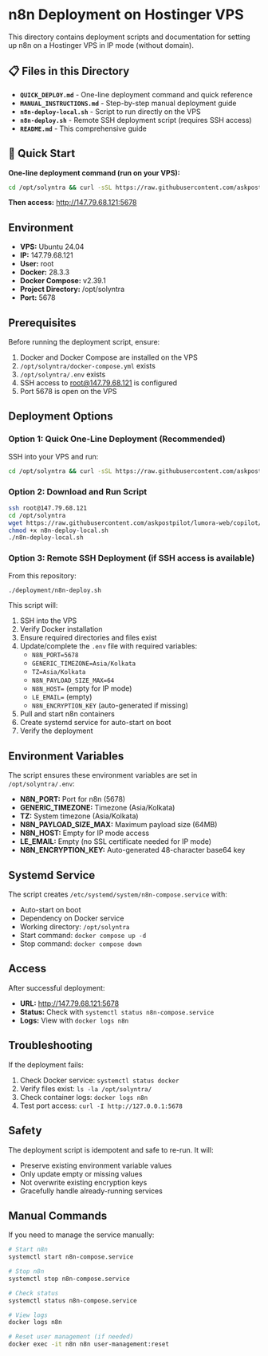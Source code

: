# n8n Deployment on Hostinger VPS

This directory contains deployment scripts and documentation for setting up n8n on a Hostinger VPS in IP mode (without domain).

## 📋 Files in this Directory

- **`QUICK_DEPLOY.md`** - One-line deployment command and quick reference
- **`MANUAL_INSTRUCTIONS.md`** - Step-by-step manual deployment guide  
- **`n8n-deploy-local.sh`** - Script to run directly on the VPS
- **`n8n-deploy.sh`** - Remote SSH deployment script (requires SSH access)
- **`README.md`** - This comprehensive guide

## 🚀 Quick Start

**One-line deployment command (run on your VPS):**

```bash
cd /opt/solyntra && curl -sSL https://raw.githubusercontent.com/askpostpilot/lumora-web/copilot/fix-5230b8f1-5dfa-451c-9db1-78a7ffa5f88e/deployment/n8n-deploy-local.sh | bash
```

**Then access:** http://147.79.68.121:5678

## Environment

- **VPS:** Ubuntu 24.04
- **IP:** 147.79.68.121
- **User:** root
- **Docker:** 28.3.3
- **Docker Compose:** v2.39.1
- **Project Directory:** /opt/solyntra
- **Port:** 5678

## Prerequisites

Before running the deployment script, ensure:

1. Docker and Docker Compose are installed on the VPS
2. `/opt/solyntra/docker-compose.yml` exists
3. `/opt/solyntra/.env` exists
4. SSH access to root@147.79.68.121 is configured
5. Port 5678 is open on the VPS

## Deployment Options

### Option 1: Quick One-Line Deployment (Recommended)

SSH into your VPS and run:

```bash
cd /opt/solyntra && curl -sSL https://raw.githubusercontent.com/askpostpilot/lumora-web/copilot/fix-5230b8f1-5dfa-451c-9db1-78a7ffa5f88e/deployment/n8n-deploy-local.sh | bash
```

### Option 2: Download and Run Script

```bash
ssh root@147.79.68.121
cd /opt/solyntra
wget https://raw.githubusercontent.com/askpostpilot/lumora-web/copilot/fix-5230b8f1-5dfa-451c-9db1-78a7ffa5f88e/deployment/n8n-deploy-local.sh
chmod +x n8n-deploy-local.sh
./n8n-deploy-local.sh
```

### Option 3: Remote SSH Deployment (if SSH access is available)

From this repository:

```bash
./deployment/n8n-deploy.sh
```

This script will:

1. SSH into the VPS
2. Verify Docker installation
3. Ensure required directories and files exist
4. Update/complete the `.env` file with required variables:
   - `N8N_PORT=5678`
   - `GENERIC_TIMEZONE=Asia/Kolkata`
   - `TZ=Asia/Kolkata`
   - `N8N_PAYLOAD_SIZE_MAX=64`
   - `N8N_HOST=` (empty for IP mode)
   - `LE_EMAIL=` (empty)
   - `N8N_ENCRYPTION_KEY` (auto-generated if missing)
5. Pull and start n8n containers
6. Create systemd service for auto-start on boot
7. Verify the deployment

## Environment Variables

The script ensures these environment variables are set in `/opt/solyntra/.env`:

- **N8N_PORT:** Port for n8n (5678)
- **GENERIC_TIMEZONE:** Timezone (Asia/Kolkata)
- **TZ:** System timezone (Asia/Kolkata)
- **N8N_PAYLOAD_SIZE_MAX:** Maximum payload size (64MB)
- **N8N_HOST:** Empty for IP mode access
- **LE_EMAIL:** Empty (no SSL certificate needed for IP mode)
- **N8N_ENCRYPTION_KEY:** Auto-generated 48-character base64 key

## Systemd Service

The script creates `/etc/systemd/system/n8n-compose.service` with:

- Auto-start on boot
- Dependency on Docker service
- Working directory: `/opt/solyntra`
- Start command: `docker compose up -d`
- Stop command: `docker compose down`

## Access

After successful deployment:

- **URL:** http://147.79.68.121:5678
- **Status:** Check with `systemctl status n8n-compose.service`
- **Logs:** View with `docker logs n8n`

## Troubleshooting

If the deployment fails:

1. Check Docker service: `systemctl status docker`
2. Verify files exist: `ls -la /opt/solyntra/`
3. Check container logs: `docker logs n8n`
4. Test port access: `curl -I http://127.0.0.1:5678`

## Safety

The deployment script is idempotent and safe to re-run. It will:

- Preserve existing environment variable values
- Only update empty or missing values
- Not overwrite existing encryption keys
- Gracefully handle already-running services

## Manual Commands

If you need to manage the service manually:

```bash
# Start n8n
systemctl start n8n-compose.service

# Stop n8n  
systemctl stop n8n-compose.service

# Check status
systemctl status n8n-compose.service

# View logs
docker logs n8n

# Reset user management (if needed)
docker exec -it n8n n8n user-management:reset
```